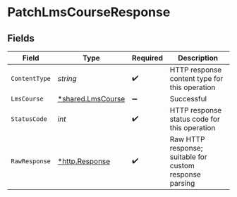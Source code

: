 # PatchLmsCourseResponse


## Fields

| Field                                                        | Type                                                         | Required                                                     | Description                                                  |
| ------------------------------------------------------------ | ------------------------------------------------------------ | ------------------------------------------------------------ | ------------------------------------------------------------ |
| `ContentType`                                                | *string*                                                     | :heavy_check_mark:                                           | HTTP response content type for this operation                |
| `LmsCourse`                                                  | [*shared.LmsCourse](../../../pkg/models/shared/lmscourse.md) | :heavy_minus_sign:                                           | Successful                                                   |
| `StatusCode`                                                 | *int*                                                        | :heavy_check_mark:                                           | HTTP response status code for this operation                 |
| `RawResponse`                                                | [*http.Response](https://pkg.go.dev/net/http#Response)       | :heavy_check_mark:                                           | Raw HTTP response; suitable for custom response parsing      |